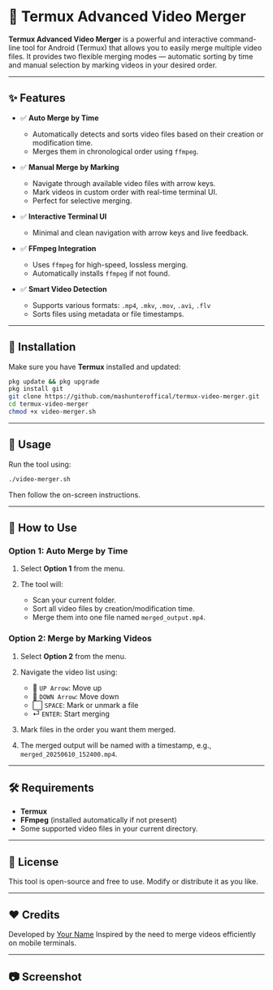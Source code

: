 
# 🎥 Termux Advanced Video Merger

**Termux Advanced Video Merger** is a powerful and interactive command-line tool for Android (Termux) that allows you to easily merge multiple video files. It provides two flexible merging modes — automatic sorting by time and manual selection by marking videos in your desired order.

---

## ✨ Features

- ✅ **Auto Merge by Time**
  - Automatically detects and sorts video files based on their creation or modification time.
  - Merges them in chronological order using `ffmpeg`.

- ✅ **Manual Merge by Marking**
  - Navigate through available video files with arrow keys.
  - Mark videos in custom order with real-time terminal UI.
  - Perfect for selective merging.

- ✅ **Interactive Terminal UI**
  - Minimal and clean navigation with arrow keys and live feedback.
  
- ✅ **FFmpeg Integration**
  - Uses `ffmpeg` for high-speed, lossless merging.
  - Automatically installs `ffmpeg` if not found.

- ✅ **Smart Video Detection**
  - Supports various formats: `.mp4`, `.mkv`, `.mov`, `.avi`, `.flv`
  - Sorts files using metadata or file timestamps.

---

## 🚀 Installation

Make sure you have **Termux** installed and updated:

```bash
pkg update && pkg upgrade
pkg install git
git clone https://github.com/mashunteroffical/termux-video-merger.git
cd termux-video-merger
chmod +x video-merger.sh
````

---

## 🧠 Usage

Run the tool using:

```bash
./video-merger.sh
```

Then follow the on-screen instructions.

---

## 📜 How to Use

### Option 1: Auto Merge by Time

1. Select **Option 1** from the menu.
2. The tool will:

   * Scan your current folder.
   * Sort all video files by creation/modification time.
   * Merge them into one file named `merged_output.mp4`.

### Option 2: Merge by Marking Videos

1. Select **Option 2** from the menu.
2. Navigate the video list using:

   * 🔼 `UP Arrow`: Move up
   * 🔽 `DOWN Arrow`: Move down
   * ⬜ `SPACE`: Mark or unmark a file
   * ⏎ `ENTER`: Start merging
3. Mark files in the order you want them merged.
4. The merged output will be named with a timestamp, e.g., `merged_20250610_152400.mp4`.

---

## 🛠 Requirements

* **Termux**
* **FFmpeg** (installed automatically if not present)
* Some supported video files in your current directory.

---

## 🧾 License

This tool is open-source and free to use. Modify or distribute it as you like.

---

## ❤️ Credits

Developed by [Your Name](https://github.com/MasHunterOdficial)
Inspired by the need to merge videos efficiently on mobile terminals.

---

## 📷 Screenshot

```
